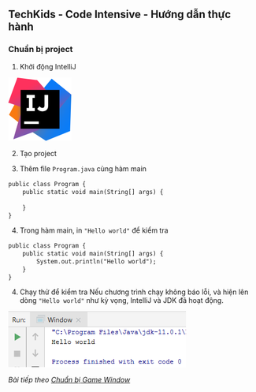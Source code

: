 ## TechKids - Code Intensive - Hướng dẫn thực hành
### Chuẩn bị project
1. Khởi động IntelliJ


![Intellij Logo](/images/intellij.png)

2. Tạo project

3. Thêm file `Program.java` cùng hàm main
```
public class Program {
    public static void main(String[] args) {
        
    }
}
```
4. Trong hàm main, in `"Hello world"` để kiểm tra
```
public class Program {
    public static void main(String[] args) {
        System.out.println("Hello world");
    }
}
```
4. Chạy thử để kiểm tra
Nếu chương trình chạy không báo lỗi, và hiện lên dòng `"Hello world"` như kỳ vọng, IntelliJ và JDK đã hoạt động.


![Hello world result](/images/setup_project/hello_world_result.PNG)

*Bài tiếp theo [Chuẩn bị Game Window](setup_game_window.md)*